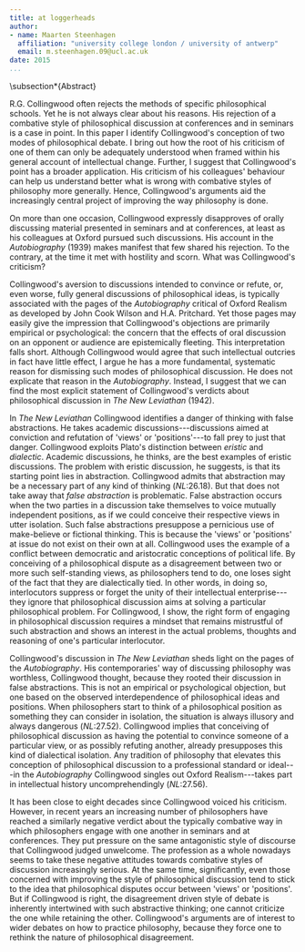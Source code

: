 ```yaml
---
title: at loggerheads
author:
- name: Maarten Steenhagen
  affiliation: "university college london / university of antwerp"
  email: m.steenhagen.09@ucl.ac.uk
date: 2015
...
```


\subsection*{Abstract}

R.G. Collingwood often rejects the methods of specific philosophical schools. Yet he is not always clear about his reasons. His rejection of a combative style of philosophical discussion at conferences and in seminars is a case in point. In this paper I identify Collingwood's conception of two modes of philosophical debate. I bring out how the root of his criticism of one of them can only be adequately understood when framed within his general account of intellectual change. Further, I suggest that Collingwood's point has a broader application. His criticism of his colleagues' behaviour can help us understand better what is wrong with combative styles of philosophy more generally. Hence, Collingwood's arguments aid the increasingly central project of improving the way philosophy is done.

On more than one occasion, Collingwood expressly disapproves of orally discussing material presented in seminars and at conferences, at least as his colleagues at Oxford pursued such discussions. His account in the _Autobiography_ (1939) makes manifest that few shared his rejection. To the contrary, at the time it met with hostility and scorn. What was Collingwood's criticism?

Collingwood's aversion to discussions intended to convince or refute, or, even worse, fully general discussions of philosophical ideas, is typically associated with the pages of the _Autobiography_ critical of Oxford Realism as developed by John Cook Wilson and H.A. Pritchard. Yet those pages may easily give the impression that Collingwood's objections are primarily empirical or psychological: the concern that the effects of oral discussion on an opponent or audience are epistemically fleeting. This interpretation falls short. Although Collingwood would agree that such intellectual outcries in fact have little effect, I argue he has a more fundamental, systematic reason for dismissing such modes of philosophical discussion. He does not explicate that reason in the _Autobiography_. Instead, I suggest that we can find the most explicit statement of Collingwood's verdicts about philosophical discussion in _The New Leviathan_ (1942).

In _The New Leviathan_ Collingwood identifies a danger of thinking with false abstractions. He takes academic discussions---discussions aimed at conviction and refutation of 'views' or 'positions'---to fall prey to just that danger. Collingwood exploits Plato's distinction between _eristic_ and _dialectic_. Academic discussions, he thinks, are the best examples of eristic discussions. The problem with eristic discussion, he suggests, is that its starting point lies in abstraction. Collingwood admits that abstraction may be a necessary part of any kind of thinking (_NL_:26.18). But that does not take away that _false abstraction_ is problematic. False abstraction occurs when the two parties in a discussion take themselves to voice mutually independent positions, as if we could conceive their respective views in utter isolation. Such false abstractions presuppose a pernicious use of make-believe or fictional thinking. This is because the 'views' or 'positions' at issue do not exist on their own at all. Collingwood uses the example of a conflict between democratic and aristocratic conceptions of political life. By conceiving of a philosophical dispute as a disagreement between two or more such self-standing views, as philosophers tend to do, one loses sight of the fact that they are dialectically tied. In other words, in doing so, interlocutors suppress or forget the unity of their intellectual enterprise---they ignore that philosophical discussion aims at solving a particular philosophical problem. For Collingwood, I show, the right form of engaging in philosophical discussion requires a mindset that remains mistrustful of such abstraction and shows an interest in the actual problems, thoughts and reasoning of one's particular interlocutor.

Collingwood's discussion in _The New Leviathan_ sheds light on the pages of the _Autobiography_. His contemporaries' way of discussing philosophy was worthless, Collingwood thought, because they rooted their discussion in false abstractions. This is not an empirical or psychological objection, but one based on the observed interdependence of philosophical ideas and positions. When philosophers start to think of a philosophical position as something they can consider in isolation, the situation is always illusory and always dangerous (_NL_:27.52). Collingwood implies that conceiving of philosophical discussion as having the potential to convince someone of a particular view, or as possibly refuting another, already presupposes this kind of dialectical isolation. Any tradition of philosophy that elevates this conception of philosophical discussion to a professional standard or ideal---in the _Autobiography_ Collingwood singles out Oxford Realism---takes part in intellectual history uncomprehendingly (_NL_:27.56).

It has been close to eight decades since Collingwood voiced his criticism. However, in recent years an increasing number of philosophers have reached a similarly negative verdict about the typically combative way in which philosophers engage with one another in seminars and at conferences. They put pressure on the same antagonistic style of discourse that Collingwood judged unwelcome. The profession as a whole nowadays seems to take these negative attitudes towards combative styles of discussion increasingly serious. At the same time, significantly, even those concerned with improving the style of philosophical discussion tend to stick to the idea that philosophical disputes occur between 'views' or 'positions'. But if Collingwood is right, the disagreement driven style of debate is inherently intertwined with such abstractive thinking; one cannot criticize the one while retaining the other. Collingwood's arguments are of interest to wider debates on how to practice philosophy, because they force one to rethink the nature of philosophical disagreement.
